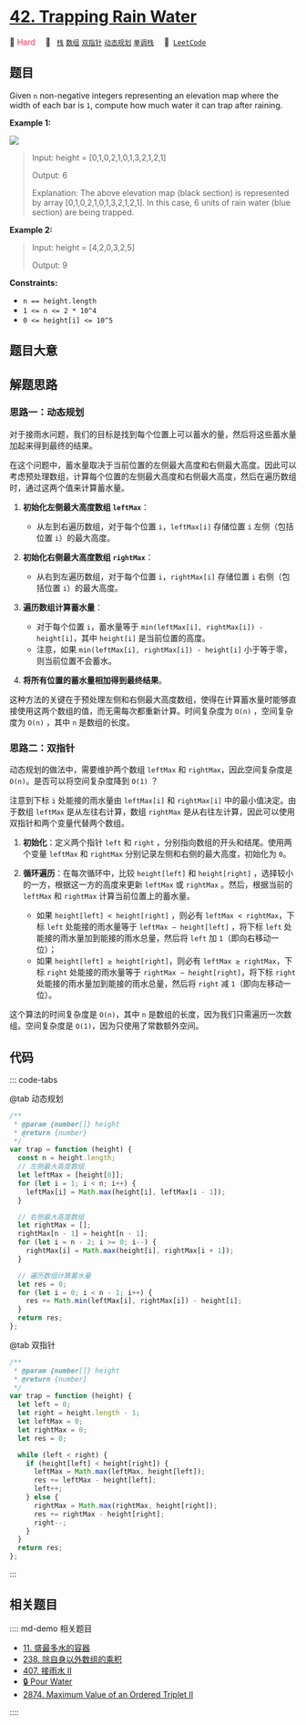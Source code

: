 # [42. Trapping Rain Water](https://leetcode.com/problems/trapping-rain-water/)

🔴 <font color=#ff334b>Hard</font>&emsp; 🔖&ensp; [`栈`](/leetcode/outline/tag/stack.md) [`数组`](/leetcode/outline/tag/array.md) [`双指针`](/leetcode/outline/tag/two-pointers.md) [`动态规划`](/leetcode/outline/tag/dynamic-programming.md) [`单调栈`](/leetcode/outline/tag/monotonic-stack.md)&emsp; 🔗&ensp;[`LeetCode`](https://leetcode.com/problems/trapping-rain-water/)

## 题目

Given `n` non-negative integers representing an elevation map where the width
of each bar is `1`, compute how much water it can trap after raining.

**Example 1:**

![](https://assets.leetcode.com/uploads/2018/10/22/rainwatertrap.png)

> Input: height = [0,1,0,2,1,0,1,3,2,1,2,1]
>
> Output: 6
>
> Explanation: The above elevation map (black section) is represented by array [0,1,0,2,1,0,1,3,2,1,2,1]. In this case, 6 units of rain water (blue section) are being trapped.

**Example 2:**

> Input: height = [4,2,0,3,2,5]
>
> Output: 9

**Constraints:**

- `n == height.length`
- `1 <= n <= 2 * 10^4`
- `0 <= height[i] <= 10^5`

## 题目大意

## 解题思路

### 思路一：动态规划

对于接雨水问题，我们的目标是找到每个位置上可以蓄水的量，然后将这些蓄水量加起来得到最终的结果。

在这个问题中，蓄水量取决于当前位置的左侧最大高度和右侧最大高度。因此可以考虑预处理数组，计算每个位置的左侧最大高度和右侧最大高度，然后在遍历数组时，通过这两个值来计算蓄水量。

1. **初始化左侧最大高度数组 `leftMax`**：

   - 从左到右遍历数组，对于每个位置 `i`，`leftMax[i]` 存储位置 `i` 左侧（包括位置 `i`）的最大高度。

2. **初始化右侧最大高度数组 `rightMax`**：

   - 从右到左遍历数组，对于每个位置 `i`，`rightMax[i]` 存储位置 `i` 右侧（包括位置 `i`）的最大高度。

3. **遍历数组计算蓄水量**：

   - 对于每个位置 `i`，蓄水量等于 `min(leftMax[i], rightMax[i]) - height[i]`，其中 `height[i]` 是当前位置的高度。
   - 注意，如果 `min(leftMax[i], rightMax[i]) - height[i]` 小于等于零，则当前位置不会蓄水。

4. **将所有位置的蓄水量相加得到最终结果**。

这种方法的关键在于预处理左侧和右侧最大高度数组，使得在计算蓄水量时能够直接使用这两个数组的值，而无需每次都重新计算。时间复杂度为 `O(n)` ，空间复杂度为 `O(n)` ，其中 `n` 是数组的长度。

### 思路二：双指针

动态规划的做法中，需要维护两个数组 `leftMax` 和 `rightMax`，因此空间复杂度是 `O(n)`。是否可以将空间复杂度降到 `O(1)` ？

注意到下标 `i` 处能接的雨水量由 `leftMax[i]` 和 `rightMax[i]` 中的最小值决定。由于数组 `leftMax` 是从左往右计算，数组 `rightMax` 是从右往左计算，因此可以使用双指针和两个变量代替两个数组。

1. **初始化**：定义两个指针 `left` 和 `right` ，分别指向数组的开头和结尾。使用两个变量 `leftMax` 和 `rightMax` 分别记录左侧和右侧的最大高度，初始化为 `0`。

2. **循环遍历**：在每次循环中，比较 `height[left]` 和 `height[right]` ，选择较小的一方，根据这一方的高度来更新 `leftMax` 或 `rightMax` 。然后，根据当前的 `leftMax` 和 `rightMax` 计算当前位置上的蓄水量。
   - 如果 `height[left] < height[right]` ，则必有 `leftMax < rightMax`，下标 `left` 处能接的雨水量等于 `leftMax − height[left]` ，将下标 `left` 处能接的雨水量加到能接的雨水总量，然后将 `left` 加 `1`（即向右移动一位）；
   - 如果 `height[left] ≥ height[right]`，则必有 `leftMax ≥ rightMax`，下标 `right` 处能接的雨水量等于 `rightMax − height[right]`，将下标 `right` 处能接的雨水量加到能接的雨水总量，然后将 `right` 减 `1`（即向左移动一位）。

这个算法的时间复杂度是 `O(n)`，其中 `n` 是数组的长度，因为我们只需遍历一次数组。空间复杂度是 `O(1)`，因为只使用了常数额外空间。

## 代码

::: code-tabs

@tab 动态规划

```javascript
/**
 * @param {number[]} height
 * @return {number}
 */
var trap = function (height) {
  const n = height.length;
  // 左侧最大高度数组
  let leftMax = [height[0]];
  for (let i = 1; i < n; i++) {
    leftMax[i] = Math.max(height[i], leftMax[i - 1]);
  }

  // 右侧最大高度数组
  let rightMax = [];
  rightMax[n - 1] = height[n - 1];
  for (let i = n - 2; i >= 0; i--) {
    rightMax[i] = Math.max(height[i], rightMax[i + 1]);
  }

  // 遍历数组计算蓄水量
  let res = 0;
  for (let i = 0; i < n - 1; i++) {
    res += Math.min(leftMax[i], rightMax[i]) - height[i];
  }
  return res;
};
```

@tab 双指针

```javascript
/**
 * @param {number[]} height
 * @return {number}
 */
var trap = function (height) {
  let left = 0;
  let right = height.length - 1;
  let leftMax = 0;
  let rightMax = 0;
  let res = 0;

  while (left < right) {
    if (height[left] < height[right]) {
      leftMax = Math.max(leftMax, height[left]);
      res += leftMax - height[left];
      left++;
    } else {
      rightMax = Math.max(rightMax, height[right]);
      res += rightMax - height[right];
      right--;
    }
  }
  return res;
};
```

:::

## 相关题目

:::: md-demo 相关题目

- [11. 盛最多水的容器](./0011.md)
- [238. 除自身以外数组的乘积](./0238.md)
- [407. 接雨水 II](https://leetcode.com/problems/trapping-rain-water-ii)
- [🔒 Pour Water](https://leetcode.com/problems/pour-water)
- [2874. Maximum Value of an Ordered Triplet II](https://leetcode.com/problems/maximum-value-of-an-ordered-triplet-ii)

::::
